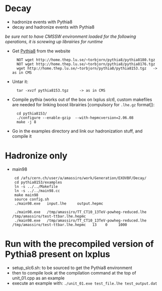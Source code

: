 Decay
=====

 * hadronize events with Pythia8
 * decay and hadronize events with Pythia8
 

_be sure not to have CMSSW environment loaded for the following operations, it is screwing up librairies for runtime_

* Get [Pythia8](http://home.thep.lu.se/~torbjorn/Pythia.html) from the website

        NOT wget http://home.thep.lu.se/~torbjorn/pythia8/pythia8180.tgz
        NOT wget http://home.thep.lu.se/~torbjorn/pythia8/pythia8176.tgz
        wget http://home.thep.lu.se/~torbjorn/pythia8/pythia8153.tgz   -> as in CMS

* Untar it:

        tar -xvzf pythia8153.tgz     -> as in CMS


* Compile pythia (works out of the box on lxplus *slc6*, custom makefiles are needed for linking boost librairies [compulsory for `.lhe.gz` format]):

        cd pythia8153/
        ./configure --enable-gzip  --with-hepmcversion=2.06.08
        make -j 8

* Go in the examples directory and link our hadronization stuff, and compile it


# Hadronize only

 * main98

        cd /afs/cern.ch/user/a/amassiro/work/Generation/EXOVBF/Decay/
        cd pythia8153/examples
        ln -s ../../Makefile
        ln -s ../../main98.cc
        make main98
        source config.sh
        ./main98.exe   input.lhe     output.hepmc

        ./main98.exe   /tmp/amassiro/TT_CT10_13TeV-powheg-reduced.lhe     /tmp/amassiro/test-ttbar.lhe.hepmc
        ./main98.exe   /tmp/amassiro/TT_CT10_13TeV-powheg-reduced.lhe     /tmp/amassiro/test-ttbar.lhe.hepmc   13    0     1000


# Run with the precompiled version of Pythia8 present on lxplus

  * setup_slc6.sh: to be sourced to get the Pythia8 environment
  * then to compile look at the compilation command at the top of unit_01.cpp as an example
  * execute an example with: ```./unit_01.exe test_file.lhe test_output.dat```
